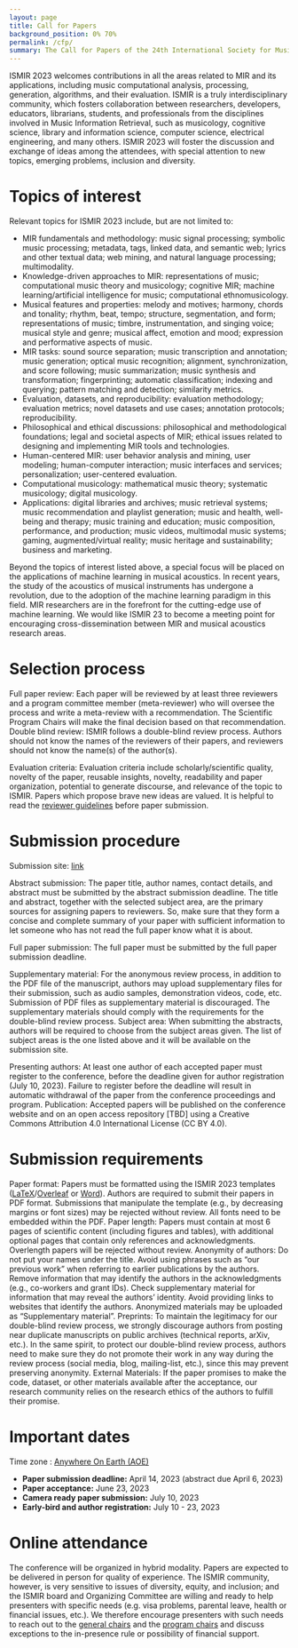 ```yaml
---
layout: page
title: Call for Papers
background_position: 0% 70%
permalink: /cfp/
summary: The Call for Papers of the 24th International Society for Music Information Retrieval Conference
---
```


ISMIR 2023 welcomes contributions in all the areas related to MIR and its applications, including music computational analysis, processing, generation, algorithms, and their evaluation. ISMIR is a truly interdisciplinary community, which fosters collaboration between researchers, developers, educators, librarians, students, and professionals from the disciplines involved in Music Information Retrieval, such as musicology, cognitive science, library and information science, computer science, electrical engineering, and many others. ISMIR 2023 will foster the discussion and exchange of ideas among the attendees, with special attention to new topics, emerging problems, inclusion and diversity.

# Topics of interest

Relevant topics for ISMIR 2023 include, but are not limited to:
- MIR fundamentals and methodology: music signal processing; symbolic music processing; metadata, tags, linked data, and semantic web; lyrics and other textual data; web mining, and natural language processing; multimodality.
- Knowledge-driven approaches to MIR: representations of music; computational music theory and musicology; cognitive MIR; machine learning/artificial intelligence for music; computational ethnomusicology.	
- Musical features and properties: melody and motives; harmony, chords and tonality; rhythm, beat, tempo; structure, segmentation, and form; representations of music; timbre, instrumentation, and singing voice; musical style and genre; musical affect, emotion and mood; expression and performative aspects of music.
- MIR tasks: sound source separation; music transcription and annotation; music generation; optical music recognition; alignment, synchronization, and score following; music summarization; music synthesis and transformation; fingerprinting; automatic classification; indexing and querying; pattern matching and detection; similarity metrics. 
- Evaluation, datasets, and reproducibility: evaluation methodology; evaluation metrics; novel datasets and use cases; annotation protocols; reproducibility.
- Philosophical and ethical discussions: philosophical and methodological foundations; legal and societal aspects of MIR; ethical issues related to designing and implementing MIR tools and technologies.
- Human-centered MIR: user behavior analysis and mining, user modeling; human-computer interaction; music interfaces and services; personalization; user-centered evaluation.
- Computational musicology: mathematical music theory; systematic musicology; digital musicology.			
- Applications: digital libraries and archives; music retrieval systems; music recommendation and playlist generation; music and health, well-being and therapy; music training and education; music composition, performance, and production; music videos, multimodal music systems; gaming, augmented/virtual reality; music heritage and sustainability; business and marketing.


Beyond the topics of interest listed above, a special focus will be placed on the applications of machine learning in musical acoustics. In recent years, the study of the acoustics of musical instruments has undergone a revolution, due to the adoption of the machine learning paradigm in this field. MIR researchers are in the forefront for the cutting-edge use of machine learning. We would like ISMIR 23 to become a meeting point for encouraging cross-dissemination between MIR and musical acoustics research areas. 

# Selection process
Full paper review: Each paper will be reviewed by at least three reviewers and a program committee member (meta-reviewer) who will oversee the process and write a meta-review with a recommendation. The Scientific Program Chairs will make the final decision based on that recommendation.
Double blind review: ISMIR follows a double-blind review process. Authors should not know the names of the reviewers of their papers, and reviewers should not know the name(s) of the author(s).

Evaluation criteria: Evaluation criteria include scholarly/scientific quality, novelty of the paper, reusable insights, novelty, readability and paper organization, potential to generate discourse, and relevance of the topic to ISMIR. Papers which propose brave new ideas are valued. It is helpful to read the [reviewer guidelines](https://ismir.net/reviewer-guidelines) before paper submission.

# Submission procedure
Submission site: [link](https://cmt3.research.microsoft.com/ISMIR2023/)

Abstract submission: The paper title, author names, contact details, and abstract must be submitted by the abstract submission deadline. The title and abstract, together with the selected subject area, are the primary sources for assigning papers to reviewers. So, make sure that they form a concise and complete summary of your paper with sufficient information to let someone who has not read the full paper know what it is about.

Full paper submission: The full paper must be submitted by the full paper submission deadline.

Supplementary material: For the anonymous review process, in addition to the PDF file of the manuscript, authors may upload supplementary files for their submission, such as audio samples, demonstration videos, code, etc. Submission of PDF files as supplementary material is discouraged. The supplementary materials should comply with the requirements for the double-blind review process.
Subject area: When submitting the abstracts, authors will be required to choose from the subject areas given. The list of subject areas is the one listed above and it will be available on the submission site.

Presenting authors: At least one author of each accepted paper must register to the conference, before the deadline given for author registration (July 10, 2023). Failure to register before the deadline will result in automatic withdrawal of the paper from the conference proceedings and program.
Publication: Accepted papers will be published on the conference website and on an open access repository [TBD] using a Creative Commons Attribution 4.0 International License (CC BY 4.0).

# Submission requirements

Paper format: Papers must be formatted using the ISMIR 2023 templates ([LaTeX](https://github.com/ismir/paper_templates/releases/tag/2023v1)/[Overleaf](https://www.overleaf.com/read/sphbbwnnpjqx) or [Word](https://github.com/ismir/paper_templates/releases/tag/2023v1)). Authors are required to submit their papers in PDF format. Submissions that manipulate the template (e.g., by decreasing margins or font sizes) may be rejected without review. All fonts need to be embedded within the PDF.
Paper length: Papers must contain at most 6 pages of scientific content (including figures and tables), with additional optional pages that contain only references and acknowledgments. Overlength papers will be rejected without review.
Anonymity of authors: Do not put your names under the title. Avoid using phrases such as “our previous work” when referring to earlier publications by the authors. Remove information that may identify the authors in the acknowledgments (e.g., co-workers and grant IDs). Check supplementary material for information that may reveal the authors’ identity. Avoid providing links to websites that identify the authors. Anonymized materials may be uploaded as “Supplementary material”.
Preprints: To maintain the legitimacy for our double-blind review process, we strongly discourage authors from posting near duplicate manuscripts on public archives (technical reports, arXiv, etc.). In the same spirit, to protect our double-blind review process, authors need to make sure they do not promote their work in any way during the review process (social media, blog, mailing-list, etc.), since this may prevent preserving anonymity.
External Materials: If the paper promises to make the code, dataset, or other materials available after the acceptance, our research community relies on the research ethics of the authors to fulfill their promise.

# Important dates

Time zone : [Anywhere On Earth (AOE)](https://www.timeanddate.com/time/zones/aoe)

- **Paper submission deadline:** April 14, 2023 (abstract due April 6, 2023)
- **Paper acceptance:** June 23, 2023
- **Camera ready paper submission:** July 10, 2023
- **Early-bird and author registration:** July 10 - 23, 2023

# Online attendance

The conference will be organized in hybrid modality. Papers are expected to be delivered in person for quality of experience. The ISMIR community, however, is very sensitive to issues of diversity, equity, and inclusion; and the ISMIR board and Organizing Committee are willing and ready to help presenters with specific needs (e.g. visa problems, parental leave, health or financial issues, etc.). We therefore encourage presenters with such needs to reach out to the [general chairs](mailto:ismir2023@ismir.net) and the [program chairs](mailto:ismir2023-papers@ismir.net) and discuss exceptions to the in-presence rule or possibility of financial support.
